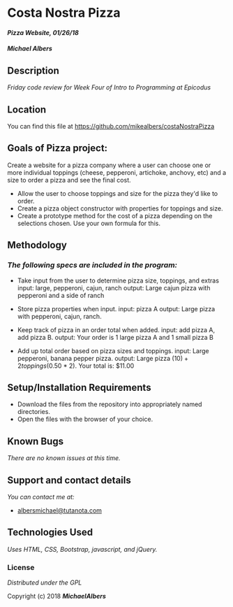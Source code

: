 # Costa Nostra Pizza

#### _Pizza Website, 01/26/18_

#### _**Michael Albers**_

## Description

_Friday code review for Week Four of Intro to Programming at Epicodus_

## Location

You can find this file at
https://github.com/mikealbers/costaNostraPizza

## Goals of Pizza project:

Create a website for a pizza company where a user can choose one or more individual toppings (cheese, pepperoni, artichoke, anchovy, etc) and a size to order a pizza and see the final cost.

* Allow the user to choose toppings and size for the pizza they'd like to order.
* Create a pizza object constructor with properties for toppings and size.
* Create a prototype method for the cost of a pizza depending on the selections chosen. Use your own formula for this.

## Methodology

### _The following specs are included in the program:_

* Take input from the user to determine pizza size, toppings, and extras
  input: large, pepperoni, cajun, ranch
  output: Large cajun pizza with pepperoni and a side of ranch

* Store pizza properties when input.
  input: pizza A
  output: Large pizza with pepperoni, cajun, ranch.

* Keep track of pizza in an order total when added.
  input: add pizza A, add pizza B.
  output: Your order is 1 large pizza A and 1 small pizza B

* Add up total order based on pizza sizes and toppings.
  input: Large pepperoni, banana pepper pizza.
  output: Large pizza ($10) + 2 toppings ($0.50 * 2). Your total is: $11.00


## Setup/Installation Requirements

* Download the files from the repository into appropriately named directories.
* Open the files with the browser of your choice.

## Known Bugs

_There are no known issues at this time._

## Support and contact details

_You can contact me at:_

* albersmichael@tutanota.com

## Technologies Used

_Uses HTML, CSS, Bootstrap, javascript, and jQuery._

### License

*Distributed under the GPL*

Copyright (c) 2018 **_MichaelAlbers_**
